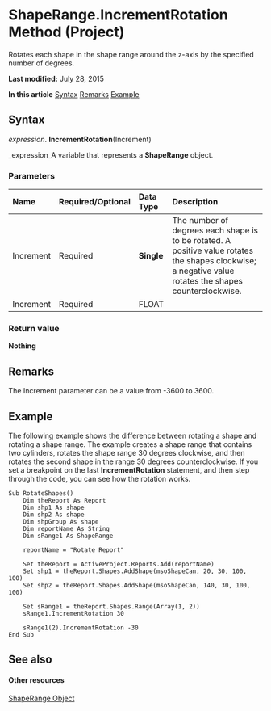 
# ShapeRange.IncrementRotation Method (Project)
Rotates each shape in the shape range around the z-axis by the specified number of degrees.

 **Last modified:** July 28, 2015

 **In this article**
 [Syntax](#sectionSection0)
 [Remarks](#sectionSection1)
 [Example](#sectionSection2)


## Syntax
<a name="sectionSection0"> </a>

 _expression_. **IncrementRotation**(Increment)

 _expression_A variable that represents a  **ShapeRange** object.


### Parameters



|**Name**|**Required/Optional**|**Data Type**|**Description**|
|:-----|:-----|:-----|:-----|
|Increment|Required| **Single**|The number of degrees each shape is to be rotated. A positive value rotates the shapes clockwise; a negative value rotates the shapes counterclockwise.|
|Increment|Required|FLOAT||

### Return value

 **Nothing**


## Remarks
<a name="sectionSection1"> </a>

The Increment parameter can be a value from -3600 to 3600.


## Example
<a name="sectionSection2"> </a>

The following example shows the difference between rotating a shape and rotating a shape range. The example creates a shape range that contains two cylinders, rotates the shape range 30 degrees clockwise, and then rotates the second shape in the range 30 degrees counterclockwise. If you set a breakpoint on the last  **IncrementRotation** statement, and then step through the code, you can see how the rotation works.


```
Sub RotateShapes()
    Dim theReport As Report
    Dim shp1 As shape
    Dim shp2 As shape
    Dim shpGroup As shape
    Dim reportName As String
    Dim sRange1 As ShapeRange
    
    reportName = "Rotate Report"
    
    Set theReport = ActiveProject.Reports.Add(reportName)
    Set shp1 = theReport.Shapes.AddShape(msoShapeCan, 20, 30, 100, 100)
    Set shp2 = theReport.Shapes.AddShape(msoShapeCan, 140, 30, 100, 100)
        
    Set sRange1 = theReport.Shapes.Range(Array(1, 2))
    sRange1.IncrementRotation 30

    sRange1(2).IncrementRotation -30
End Sub
```


## See also
<a name="sectionSection2"> </a>


#### Other resources


 [ShapeRange Object](315031aa-4b8c-424b-26e7-ce15897beb05.md)
